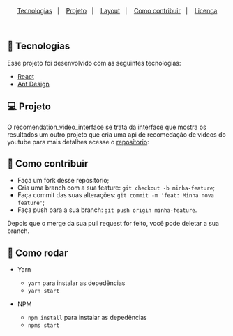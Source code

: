 <!-- <p align="center">
  <img alt="GitHub language count" src="https://img.shields.io/github/languages/count/gabrielvss/recomendation_video_api.svg">

  <img alt="Repository size" src="https://img.shields.io/github/repo-size/johnvict0r/tech-news.svg">

  <a href="https://github.com/johnvict0r/tech-news./commits/master">
    <img alt="GitHub last commit" src="https://img.shields.io/github/last-commit/johnvict0r/tech-news.svg">
  </a>

  <a href="https://github.com/johnvict0r/tech-news./issues">
    <img alt="Repository issues" src="https://img.shields.io/github/issues/johnvict0r/tech-news.svg">
  </a>

  <img alt="License" src="https://img.shields.io/badge/license-MIT-brightgreen">
</p>  -->

<p align="center">
  <a href="#rocket-tecnologias">Tecnologias</a>&nbsp;&nbsp;&nbsp;|&nbsp;&nbsp;&nbsp;
  <a href="#-projeto">Projeto</a>&nbsp;&nbsp;&nbsp;|&nbsp;&nbsp;&nbsp;
  <a href="#-layout">Layout</a>&nbsp;&nbsp;&nbsp;|&nbsp;&nbsp;&nbsp;
  <a href="#-como-contribuir">Como contribuir</a>&nbsp;&nbsp;&nbsp;|&nbsp;&nbsp;&nbsp;
  <a href="#memo-licença">Licença</a>
</p>

<br>

<!-- <p align="center">
  <img alt="Frontend" src=".github/tech-news.png" width="100%">
</p>
imagem do sistema
-->

## :rocket: Tecnologias

Esse projeto foi desenvolvido com as seguintes tecnologias:

- [React](https://pt-br.reactjs.org/)
- [Ant Design](https://ant.design/)

## 💻 Projeto

O recomendation_video_interface se trata da interface que mostra os resultados um outro projeto que cria uma
api de recomedação de vídeos do youtube para mais detalhes acesse o [reposítorio](https://github.com/Gabrielvss/recomendation_videos_api):

## 🤔 Como contribuir

- Faça um fork desse repositório;
- Cria uma branch com a sua feature: `git checkout -b minha-feature`;
- Faça commit das suas alterações: `git commit -m 'feat: Minha nova feature'`;
- Faça push para a sua branch: `git push origin minha-feature`.

Depois que o merge da sua pull request for feito, você pode deletar a sua branch.

## :wrench: Como rodar

- Yarn

  - `yarn` para instalar as depedências
  - `yarn start`

- NPM

  - `npm install` para instalar as depedências
  - `npms start`
